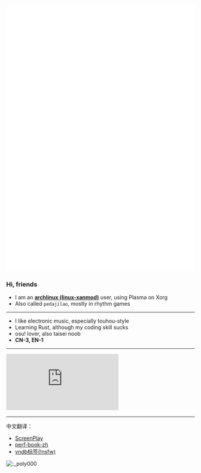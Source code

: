 ![banner](github-metrics.svg)
### Hi, friends

- I am an **[archlinux (linux-xanmod)](http://archlinux.org/)** user, using Plasma on Xorg
- Also called `pedajilao`, mostly in rhythm games
--------------------
- I like electronic music, especially touhou-style
- Learning Rust, although my coding skill sucks
- osu! lover, also taisei noob
- **CN-3, EN-1**
--------------------

[![osu](https://osusig.lolicon.app/sig.php?colour=hexff66aa&uname=pedajilao&pp=1&countryrank)](https://osu.ppy.sh/users/13851970)

--------------------

中文翻译：

- [ScreenPlay](https://github.com/kelteseth/ScreenPlay)
- [perf-book-zh](https://github.com/poly000/perf-book-zh)
- [vndb标签(!nsfw)](https://github.com/poly000/vndb_chinese_translation)


![:_poly000](https://count.getloli.com/get/@:_poly000)
